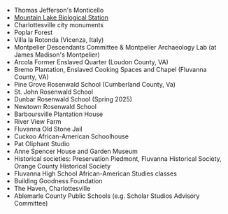 * Thomas Jefferson's Monticello
* [Mountain Lake Biological Station](/work/mlbs)
* Charlottesville city monuments
* Poplar Forest
* Villa la Rotonda (Vicenza, Italy)
* Montpelier Descendants Committee & Montpelier Archaeology Lab (at James Madison's Montpelier)
* Arcola Former Enslaved Quarter (Loudon County, VA)
* Bremo Plantation, Enslaved Cooking Spaces and Chapel (Fluvanna County, VA)
* Pine Grove Rosenwald School (Cumberland County, Va)
* St. John Rosenwald School
* Dunbar Rosenwald School (Spring 2025)
* Newtown Rosenwald School
* Barboursville Plantation House
* River View Farm
* Fluvanna Old Stone Jail
* Cuckoo African-American Schoolhouse
* Pat Oliphant Studio
* Anne Spencer House and Garden Museum
* Historical societies: Preservation Piedmont, Fluvanna Historical Society, Orange County Historical Society
* Fluvanna High School African-American Studies classes
* Building Goodness Foundation
* The Haven, Charlottesville
* Ablemarle County Public Schools (e.g. Scholar Studios Advisory Committee)
